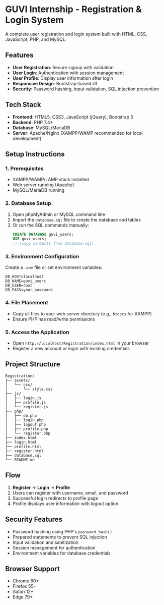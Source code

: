 # GUVI Internship - Registration & Login System

A complete user registration and login system built with HTML, CSS, JavaScript, PHP, and MySQL.

## Features

- **User Registration**: Secure signup with validation
- **User Login**: Authentication with session management  
- **User Profile**: Display user information after login
- **Responsive Design**: Bootstrap-based UI
- **Security**: Password hashing, input validation, SQL injection prevention

## Tech Stack

- **Frontend**: HTML5, CSS3, JavaScript (jQuery), Bootstrap 5
- **Backend**: PHP 7.4+
- **Database**: MySQL/MariaDB
- **Server**: Apache/Nginx (XAMPP/WAMP recommended for local development)

## Setup Instructions

### 1. Prerequisites
- XAMPP/WAMP/LAMP stack installed
- Web server running (Apache)
- MySQL/MariaDB running

### 2. Database Setup
1. Open phpMyAdmin or MySQL command line
2. Import the `database.sql` file to create the database and tables
3. Or run the SQL commands manually:
   ```sql
   CREATE DATABASE guvi_users;
   USE guvi_users;
   -- (copy contents from database.sql)
   ```

### 3. Environment Configuration
Create a `.env` file or set environment variables:
```
DB_HOST=localhost
DB_NAME=guvi_users
DB_USER=root
DB_PASS=your_password
```

### 4. File Placement
- Copy all files to your web server directory (e.g., `htdocs` for XAMPP)
- Ensure PHP has read/write permissions

### 5. Access the Application
- Open `http://localhost/Registration/index.html` in your browser
- Register a new account or login with existing credentials

## Project Structure

```
Registration/
├── assets/
│   └── css/
│       └── style.css
├── js/
│   ├── login.js
│   ├── profile.js
│   └── register.js
├── php/
│   ├── db.php
│   ├── login.php
│   ├── logout.php
│   ├── profile.php
│   └── register.php
├── index.html
├── login.html
├── profile.html
├── register.html
├── database.sql
└── README.md
```

## Flow

1. **Register** → **Login** → **Profile**
2. Users can register with username, email, and password
3. Successful login redirects to profile page
4. Profile displays user information with logout option

## Security Features

- Password hashing using PHP's `password_hash()`
- Prepared statements to prevent SQL injection
- Input validation and sanitization
- Session management for authentication
- Environment variables for database credentials

## Browser Support

- Chrome 60+
- Firefox 55+
- Safari 12+
- Edge 79+